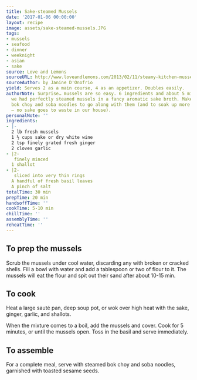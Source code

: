 ```yaml
---
title: Sake-steamed Mussels
date: '2017-01-06 00:00:00'
layout: recipe
image: assets/sake-steamed-mussels.JPG
tags:
- mussels
- seafood
- dinner
- weeknight
- asian
- sake
source: Love and Lemons
sourceURL: http://www.loveandlemons.com/2013/02/11/steamy-kitchen-mussels
sourceAuthor: by Janine D'Onofrio
yield: Serves 2 as a main course, 4 as an appetizer. Doubles easily.
authorNote: Surprise… mussels are so easy. 6 ingredients and about 5 minutes later
  we had perfectly steamed mussels in a fancy aromatic sake broth. Make some baby
  bok choy and soba noodles to go along with them (and to soak up more of the broth
  – no sake goes to waste in our house).
personalNote: ''
ingredients:
- |-
  2 lb fresh mussels
  1 ½ cups sake or dry white wine
  2 tsp finely grated fresh ginger
  2 cloves garlic
- |2-
   finely minced
  1 shallot
- |2-
   sliced into very thin rings
  A handful of fresh basil leaves
  A pinch of salt
totalTime: 30 min
prepTime: 20 min
handsoffTime: ''
cookTime: 5-10 min
chillTime: ''
assemblyTime: ''
reheatTime: ''
---
```

## To prep the mussels

Scrub the mussels under cool water, discarding any with broken or cracked shells. Fill a bowl with water and add a tablespoon or two of flour to it. The mussels will eat the flour and spit out their sand after about 10-15 min. 

## To cook

Heat a large sauté pan, deep soup pot, or wok over high heat with the sake, ginger, garlic, and shallots. 

When the mixture comes to a boil, add the mussels and cover. Cook for 5 minutes, or until the mussels open. Toss in the basil and serve immediately.

## To assemble
For a complete meal, serve with steamed bok choy and soba noodles, garnished with toasted sesame seeds.